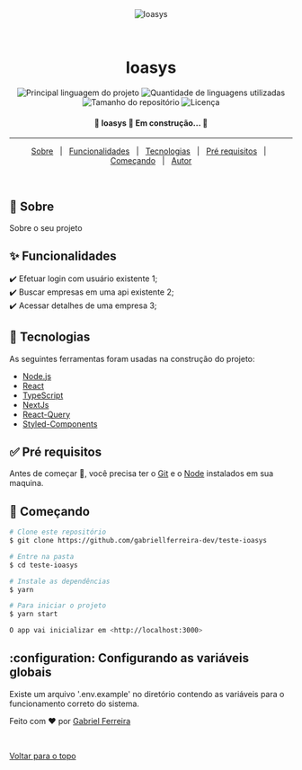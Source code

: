 <div align="center" id="top">
  <img src="./.github/app.gif" alt="Ioasys" />

  &#xa0;

  <!-- <a href="https://ioasys.netlify.com">Demo</a> -->
</div>

<h1 align="center">Ioasys</h1>

<p align="center">
  <img alt="Principal linguagem do projeto" src="https://img.shields.io/github/languages/top/gabriellferreira-dev/ioasys?color=56BEB8">

  <img alt="Quantidade de linguagens utilizadas" src="https://img.shields.io/github/languages/count/gabriellferreira-dev/ioasys?color=56BEB8">

  <img alt="Tamanho do repositório" src="https://img.shields.io/github/repo-size/gabriellferreira-dev/ioasys?color=56BEB8">

  <img alt="Licença" src="https://img.shields.io/github/license/gabriellferreira-dev/ioasys?color=56BEB8">

</p>

<!-- Status -->

<h4 align="center">
	🚧  Ioasys 🚀 Em construção...  🚧
</h4>

<hr>

<p align="center">
  <a href="#dart-sobre">Sobre</a> &#xa0; | &#xa0;
  <a href="#sparkles-funcionalidades">Funcionalidades</a> &#xa0; | &#xa0;
  <a href="#rocket-tecnologias">Tecnologias</a> &#xa0; | &#xa0;
  <a href="#white_check_mark-pré-requisitos">Pré requisitos</a> &#xa0; | &#xa0;
  <a href="#checkered_flag-começando">Começando</a> &#xa0; | &#xa0;
  <a href="https://github.com/gabriellferreira-dev" target="_blank">Autor</a>
</p>

<br>

## :dart: Sobre ##

Sobre o seu projeto

## :sparkles: Funcionalidades ##

:heavy_check_mark: Efetuar login com usuário existente 1;\
:heavy_check_mark: Buscar empresas em uma api existente 2;\
:heavy_check_mark: Acessar detalhes de uma empresa 3;

## :rocket: Tecnologias ##

As seguintes ferramentas foram usadas na construção do projeto:

- [Node.js](https://nodejs.org/en/)
- [React](https://pt-br.reactjs.org/)
- [TypeScript](https://www.typescriptlang.org/)
- [NextJs](https://nextjs.org/)
- [React-Query](https://react-query.tanstack.com/)
- [Styled-Components](https://styled-components.com/)

## :white_check_mark: Pré requisitos ##

Antes de começar :checkered_flag:, você precisa ter o [Git](https://git-scm.com) e o [Node](https://nodejs.org/en/) instalados em sua maquina.

## :checkered_flag: Começando ##

```bash
# Clone este repositório
$ git clone https://github.com/gabriellferreira-dev/teste-ioasys

# Entre na pasta
$ cd teste-ioasys

# Instale as dependências
$ yarn

# Para iniciar o projeto
$ yarn start

O app vai inicializar em <http://localhost:3000>
```

## :configuration: Configurando as variáveis globais ##
Existe um arquivo '.env.example' no diretório contendo as variáveis para o funcionamento correto do sistema.


Feito com :heart: por <a href="https://github.com/gabriellferreira-dev" target="_blank">Gabriel Ferreira</a>

&#xa0;

<a href="#top">Voltar para o topo</a>

